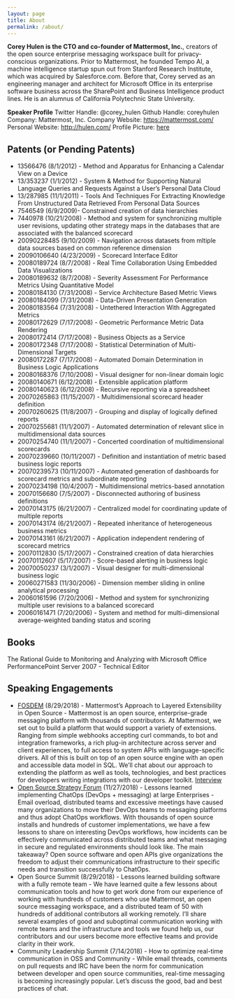 ```yaml
---
layout: page
title: About
permalink: /about/
---
```


**Corey Hulen is the CTO and co-founder of Mattermost, Inc.**, creators of the open source enterprise messaging workspace built for privacy-conscious organizations. Prior to Mattermost, he founded Tempo AI, a machine intelligence startup spun out from Stanford Research Institute, which was acquired by Salesforce.com. Before that, Corey served as an engineering manager and architect for Microsoft Office in its enterprise software business across the SharePoint and Business Intelligence product lines. He is an alumnus of California Polytechnic State University.

**Speaker Profile**
Twitter Handle: @corey_hulen
Github Handle: coreyhulen
Company: Mattermost, Inc.
Company Website: https://mattermost.com/
Personal Website: http://hulen.com/
Profile Picture: [here](http://hulen.com/images/coreyhulen_headshot.jpg)

Patents (or Pending Patents)
----------------------------

* 13566476 (8/1/2012) - Method and Apparatus for Enhancing a Calendar View on a Device
* 13/353237 (1/1/2012) - System & Method for Supporting Natural Language Queries and Requests Against a User’s Personal Data Cloud
* 13/287985 (11/1/2011) - Tools And Techniques For Extracting Knowledge From Unstructured Data Retrieved From Personal Data Sources
* 7546549 (6/9/2009)- Constrained creation of data hierarchies
* 7440978 (10/21/2008) - Method and system for synchronizing multiple user revisions, updating other strategy maps in the databases that are associated with the balanced scorecard
* 20090228485 (9/10/2009) - Navigation across datasets from mltiple data sources based on common reference dimension
* 20090106640 (4/23/2009) - Scorecard Interface Editor
* 20080189724 (8/7/2008) - Real Time Collaboration Using Embedded Data Visualizations
* 20080189632 (8/7/2008) - Severity Assessment For Performance Metrics Using Quantitative Model
* 20080184130 (7/31/2008) - Service Architecture Based Metric Views
* 20080184099 (7/31/2008) - Data-Driven Presentation Generation
* 20080183564 (7/31/2008) - Untethered Interaction With Aggregated Metrics
* 20080172629 (7/17/2008) - Geometric Performance Metric Data Rendering
* 20080172414 (7/17/2008) - Business Objects as a Service
* 20080172348 (7/17/2008) - Statistical Determination of Multi-Dimensional Targets
* 20080172287 (7/17/2008) - Automated Domain Determination in Business Logic Applications
* 20080168376 (7/10/2008) - Visual designer for non-linear domain logic
* 20080140671 (6/12/2008) - Extensible application platform
* 20080140623 (6/12/2008) - Recursive reporting via a spreadsheet
* 20070265863 (11/15/2007) - Multidimensional scorecard header definition
* 20070260625 (11/8/2007) - Grouping and display of logically defined reports
* 20070255681 (11/1/2007) - Automated determination of relevant slice in multidimensional data sources
* 20070254740 (11/1/2007) - Concerted coordination of multidimensional scorecards
* 20070239660 (10/11/2007) - Definition and instantiation of metric based business logic reports
* 20070239573 (10/11/2007) - Automated generation of dashboards for scorecard metrics and subordinate reporting
* 20070234198 (10/4/2007) - Multidimensional metrics-based annotation
* 20070156680 (7/5/2007) - Disconnected authoring of business definitions
* 20070143175 (6/21/2007) - Centralized model for coordinating update of multiple reports
* 20070143174 (6/21/2007) - Repeated inheritance of heterogeneous business metrics
* 20070143161 (6/21/2007) - Application independent rendering of scorecard metrics
* 20070112830 (5/17/2007) - Constrained creation of data hierarchies
* 20070112607 (5/17/2007) - Score-based alerting in business logic
* 20070050237 (3/1/2007) - Visual designer for multi-dimensional business logic
* 20060271583 (11/30/2006) - Dimension member sliding in online analytical processing
* 20060161596 (7/20/2006) - Method and system for synchronizing multiple user revisions to a balanced scorecard
* 20060161471 (7/20/2006) - System and method for multi-dimensional average-weighted banding status and scoring

Books
-----

The Rational Guide to Monitoring and Analyzing with Microsoft Office 
PerformancePoint Server 2007 - Technical Editor

Speaking Engagements
--------------------

* [FOSDEM](https://video.fosdem.org/2019/Janson/mattermost_layered_extensibility.webm) (8/29/2018) - Mattermost’s Approach to Layered Extensibility in Open Source - Mattermost is an open source, enterprise-grade messaging platform with thousands of contributors. At Mattermost, we set out to build a platform that would support a variety of extensions. Ranging from simple webhooks accepting curl commands, to bot and integration frameworks, a rich plug-in architecture across server and client experiences, to full access to system APIs with language-specific drivers. All of this is built on top of an open source engine with an open and accessible data model in SQL. We’ll chat about our approach to extending the platform as well as tools, technologies, and best practices for developers writing integrations with our developer toolkit.  [Interview](https://fosdem.org/2019/interviews/corey-hulen/)
* [Open Source Strategy Forum](https://www.finos.org/hubfs/FINOS/OSSF%202018/2018%20Speaker%20Videos/OSSF%202018%20-%20Corey%20Hulen%20-%20HD%20720p.mov) (11/27/2018) - Lessons learned implementing ChatOps (DevOps + messaging) at large Enterprises - Email overload, distributed teams and excessive meetings have caused many organizations to move their DevOps teams to messaging platforms and thus adopt ChatOps workflows. With thousands of open source installs and hundreds of customer implementations, we have a few lessons to share on interesting DevOps workflows, how incidents can be effectively communicated across distributed teams and what messaging in secure and regulated environments should look like. The main takeaway? Open source software and open APIs give organizations the freedom to adjust their communications infrastructure to their specific needs and transition successfully to ChatOps.
* Open Source Summit (8/29/2018) - Lessons learned building software with a fully remote team - We have learned quite a few lessons about communication tools and how to get work done from our experience of working with hundreds of customers who use Mattermost, an open source messaging workspace, and a distributed team of 50 with hundreds of additional contributors all working remotely. I’ll share several examples of good and suboptimal communication working with remote teams and the infrastructure and tools we found help us, our contributors and our users become more effective teams and provide clarity in their work.
* Community Leadership Summit (7/14/2018) - How to optimize real-time communication in OSS and Community - While email threads, comments on pull requests and IRC have been the norm for communication between developer and open source communities, real-time messaging is becoming increasingly popular. Let’s discuss the good, bad and best practices of chat.